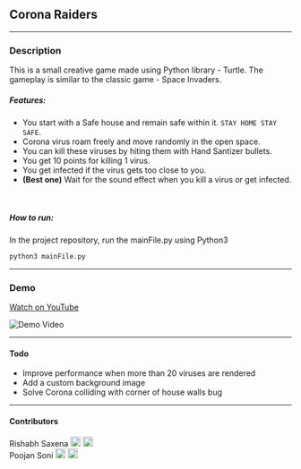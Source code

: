 ## Corona Raiders
----

### Description
This is a small creative game made using Python library - Turtle. The gameplay is similar to the classic game - Space Invaders.

##### Features:  
* You start with a Safe house and remain safe within it. `STAY HOME STAY SAFE`.
* Corona virus roam freely and move randomly in the open space.
* You can kill these viruses by hiting them with Hand Santizer bullets.
* You get 10 points for killing 1 virus.
* You get infected if the virus gets too close to you.
* __(Best one)__ Wait for the sound effect when you kill a virus or get infected.   

</br>

##### How to run:    
In the project repository, run the mainFile.py using Python3
```bash
python3 mainFile.py
```

-----  

### Demo  

[Watch on YouTube](https://youtu.be/PcIiUW2qPbI "Corona Raiders - Youtube")   
  

![Demo Video](https://media.giphy.com/media/VerSL69FKe3n1TSvii/source.gif)

___

#### Todo
* Improve performance when more than 20 viruses are rendered
* Add a custom background image
* Solve Corona colliding with corner of house walls bug  
  
_______

#### Contributors

Rishabh Saxena  [<img src="https://i.ya-webdesign.com/images/github-icon-png-8.png" alt="drawing" height="18" width="18"/>](https://github.com/rishabhsxn "Rishabh's GitHub profile")  [<img src="https://cdn.worldvectorlogo.com/logos/linkedin-icon-2.svg" height="18" width="18"/>](https://www.linkedin.com/in/rishabh-saxena-972099147 "Rishabh's LinkedIn profile")   
Poojan Soni  [<img src="https://i.ya-webdesign.com/images/github-icon-png-8.png" height="18" width="18"/>](https://github.com/poojansoni "Poojan's GitHub profile")  [<img src="https://cdn.worldvectorlogo.com/logos/linkedin-icon-2.svg" height="18" width="18"/>](https://www.linkedin.com/in/poojan-soni-b6102b172 "Poojan's LinkedIn profile")
